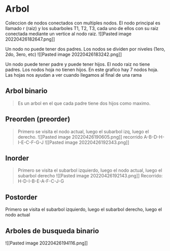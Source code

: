 # Arbol
Coleccion de nodos conectados con multiples nodos. El nodo principal es llamado r (raiz) y los subarboles T1, T2, T3, cada uno de ellos con su raiz conectada mediante un vertice al nodo raiz.
![[Pasted image 20220426182647.png]]

Un nodo no puede tener dos padres. 
Los nodos se dividen por niveles (1ero, 2do, 3ero, etc)
![[Pasted image 20220426183242.png]]

Un nodo puede tener padre y puede tener hijos. El nodo raiz no tiene padres. Los nodos hoja no tienen hijos. En este grafico hay 7 nodos hoja.
Las hojas nos ayudan a ver cuando llegamos al final de una rama

## Arbol binario
> Es un arbol en el que cada padre tiene dos hijos como maximo. 

## Preorden (preorder)
>Primero se visita el nodo actual, luego el subarbol izq, luego el derecho.
![[Pasted image 20220426190605.png]]
	recorrido A-B-D-H-I-E-C-F-G-J
	![[Pasted image 20220426192343.png]]

## Inorder
>Primero se visita el subarbol izquierdo, luego el nodo actual, luego el subarbol derecho
>![[Pasted image 20220426192143.png]]
>Recorrido: H-D-I-B-E-A-F-C-J-G

## Postorder
Primero se visita el subarbol izquierdo, luego el subarbol derecho, luego el nodo actual


## Arboles de busqueda binario

![[Pasted image 20220426194116.png]]